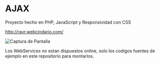 # AJAX
Proyecto hecho en PHP, JavaScript y Responsividad con CSS

http://ravr.webcindario.com/

![Captura de Pantalla](https://raw.githubusercontent.com/RicardoValladares/AJAX/master/online.png)

Los WebServices no estan dispuestos online, solo los codigos fuentes de ejemplo en este repositorio para montarlos.
